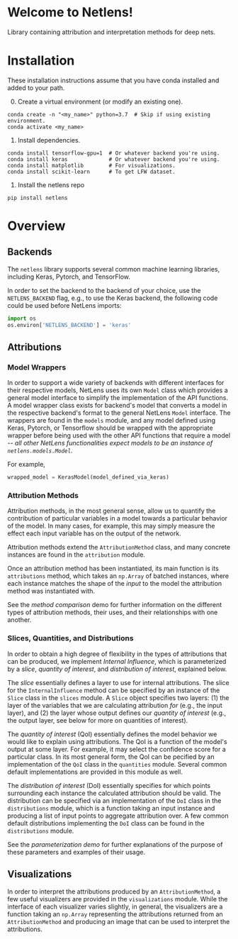 # Welcome to Netlens!

Library containing attribution and interpretation methods for deep nets.

# Installation

These installation instructions assume that you have conda installed and added to your path.

0. Create a virtual environment (or modify an existing one).
```
conda create -n "<my_name>" python=3.7  # Skip if using existing environment.
conda activate <my_name>
```
 
1. Install dependencies.
```
conda install tensorflow-gpu=1  # Or whatever backend you're using.
conda install keras             # Or whatever backend you're using.
conda install matplotlib        # For visualizations.
conda install scikit-learn      # To get LFW dataset.
```

1. Install the netlens repo
```
pip install netlens
```

# Overview

## Backends

The `netlens` library supports several common machine learning libraries, including Keras, Pytorch, and TensorFlow.

In order to set the backend to the backend of your choice, use the `NETLENS_BACKEND` flag, e.g., to use the Keras backend, the following code could be used before NetLens imports:

```python
import os
os.environ['NETLENS_BACKEND'] = 'keras'
```

## Attributions

### Model Wrappers

In order to support a wide variety of backends with different interfaces for their respective models, NetLens uses its own `Model` class which provides a general model interface to simplify the implementation of the API functions.
A model wrapper class exists for backend's model that converts a model in the respective backend's format to the general NetLens `Model` interface.
The wrappers are found in the `models` module, and any model defined using Keras, Pytorch, or Tensorflow should be wrapped with the appropriate wrapper before being used with the other API functions that require a model -- *all other NetLens functionalities expect models to be an instance of `netlens.models.Model`.*

For example,

```python
wrapped_model = KerasModel(model_defined_via_keras)
```

### Attribution Methods

Attribution methods, in the most general sense, allow us to quantify the contribution of particular variables in a model towards a particular behavior of the model.
In many cases, for example, this may simply measure the effect each input variable has on the output of the network.

Attribution methods extend the `AttributionMethod` class, and many concrete instances are found in the `attribution` module.

Once an attribution method has been instantiated, its main function is its `attributions` method, which takes an `np.Array` of batched instances, where each instance matches the shape of the *input* to the model the attribution method was instantiated with.

See the *method comparison* demo for further information on the different types of attribution methods, their uses, and their relationships with one another.

### Slices, Quantities, and Distributions

In order to obtain a high degree of flexibility in the types of attributions that can be produced, we implement *Internal Influence*, which is parameterized by a *slice*, *quantity of interest*, and *distribution of interest*, explained below.

The *slice* essentially defines a layer to use for internal attributions.
The slice for the `InternalInfluence` method can be specified by an instance of the `Slice` class in the `slices` module.
A `Slice` object specifies two layers: (1) the layer of the variables that we are calculating attribution *for* (e.g., the input layer), and (2) the layer whose output defines our *quantity of interest* (e.g., the output layer, see below for more on quantities of interest).

The *quantity of interest* (QoI) essentially defines the model behavior we would like to explain using attributions.
The QoI is a function of the model's output at some layer.
For example, it may select the confidence score for a particular class.
In its most general form, the QoI can be pecified by an implementation of the `QoI` class in the `quantities` module.
Several common default implementations are provided in this module as well.

The *distribution of interest* (DoI) essentially specifies for which points surrounding each instance the calculated attribution should be valid.
The distribution can be specified via an implementation of the `DoI` class in the `distributions` module, which is a function taking an input instance and producing a list of input points to aggregate attribution over.
A few common default distributions implementing the `DoI` class can be found in the `distributions` module. 

See the *parameterization demo* for further explanations of the purpose of these parameters and examples of their usage.

## Visualizations

In order to interpret the attributions produced by an `AttributionMethod`, a few useful visualizers are provided in the `visualizations` module.
While the interface of each visualizer varies slightly, in general, the visualizers are a function taking an `np.Array` representing the attributions returned from an `AttributionMethod` and producing an image that can be used to interpret the attributions.
